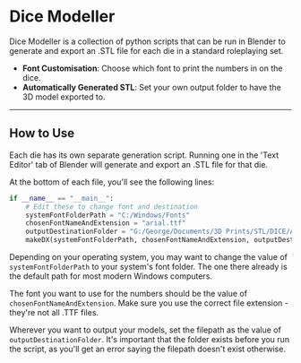 <!-- markdownlint-disable MD033 --> 
 # 
  
 <p align="center"><h1>Dice Modeller</h1></p> 
  
 <!-- markdownlint-enable MD033 --> 
  
 Dice Modeller is a collection of python scripts that can be run in Blender to generate and export an .STL file for each die in a standard roleplaying set. 
  
 - **Font Customisation**: Choose which font to print the numbers in on the dice.
 - **Automatically Generated STL**: Set your own output folder to have the 3D model exported to.
  
 ----- 
  
 ## How to Use 
  
 Each die has its own separate generation script. Running one in the 'Text Editor' tab of Blender will generate and export an .STL file for that die.

At the bottom of each file, you'll see the following lines:

```python
if __name__ == "__main__": 
    # Edit these to change font and destination
    systemFontFolderPath = "C:/Windows/Fonts" 
    chosenFontNameAndExtension = "arial.ttf" 
    outputDestinationFolder = "G:/George/Documents/3D Prints/STL/DICE/Auto-Generated" 
    makeDX(systemFontFolderPath, chosenFontNameAndExtension, outputDestinationFolder)
```

Depending on your operating system, you may want to change the value of `systemFontFolderPath` to your system's font folder. The one there already is the default path for most modern Windows computers.

The font you want to use for the numbers should be the value of `chosenFontNameAndExtension`. Make sure you use the correct file extension - they're not all .TTF files.

Wherever you want to output your models, set the filepath as the value of `outputDestinationFolder`. It's important that the folder exists before you run the script, as you'll get an error saying the filepath doesn't exist otherwise.
